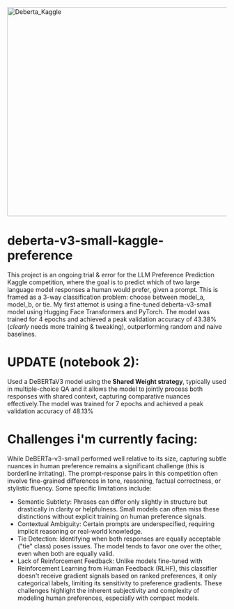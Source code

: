 
<img width="1200" height="480" alt="Deberta_Kaggle" src="https://github.com/user-attachments/assets/58560767-6cb5-49f8-9f58-23c79256c100" />

# deberta-v3-small-kaggle-preference

This project is an ongoing trial & error for the LLM Preference Prediction Kaggle competition, where the goal is to predict which of two large language model responses a human would prefer, given a prompt. This is framed as a 3-way classification problem: choose between model_a, model_b, or tie.
My first attemot is using a fine-tuned deberta-v3-small model using Hugging Face Transformers and PyTorch. 
The model was trained for 4 epochs and achieved a peak validation accuracy of 43.38% 
(*clearly* needs more training & tweaking), outperforming random and naive baselines.

# UPDATE (notebook 2):
Used a DeBERTaV3 model using the **Shared Weight strategy**, typically used in multiple-choice QA and it allows the model to jointly process both responses with shared context, capturing comparative nuances effectively.The model was trained for 7 epochs and achieved a peak validation accuracy of 48.13% 


# Challenges i'm currently facing:
While DeBERTa-v3-small performed well relative to its size, capturing subtle nuances in human preference remains a significant challenge (this is borderline irritating). 
The prompt-response pairs in this competition often involve fine-grained differences in tone, reasoning, factual correctness, or stylistic fluency.
Some specific limitations include:
- Semantic Subtlety: Phrases can differ only slightly in structure but drastically in clarity or helpfulness. Small models can often miss these distinctions without explicit training on human preference signals.
- Contextual Ambiguity: Certain prompts are underspecified, requiring implicit reasoning or real-world knowledge.
- Tie Detection: Identifying when both responses are equally acceptable ("tie" class) poses issues. The model tends to favor one over the other, even when both are equally valid.
- Lack of Reinforcement Feedback: Unlike models fine-tuned with Reinforcement Learning from Human Feedback (RLHF), this classifier doesn't receive gradient signals based on ranked preferences, it only categorical labels, limiting its sensitivity to preference gradients.
These challenges highlight the inherent subjectivity and complexity of modeling human preferences, especially with compact models.
